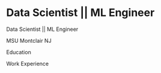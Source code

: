 # Data Scientist || ML Engineer

Data Scientist || ML Engineer

MSU Montclair NJ

Education

Work Experience
